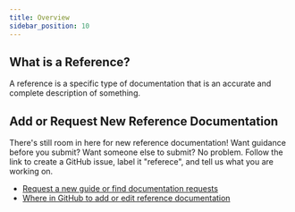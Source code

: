 ```yaml
---
title: Overview
sidebar_position: 10
---
```


## What is a Reference?

A reference is a specific type of documentation that is an accurate and complete description of something.

## Add or Request New Reference Documentation

There's still room in here for new reference documentation! Want guidance before you submit? Want someone else to submit? No problem. Follow the link to create a GitHub issue, label it "referece", and tell us what you are working on. 

* [Request a new guide or find documentation requests](https://github.com/openziti/ziti-doc/issues?q=is%3Aissue+is%3Aopen+label%3Adocumentation+)
* [Where in GitHub to add or edit reference documentation](https://github.com/openziti/ziti-doc/tree/main/docusaurus/docs/reference)
